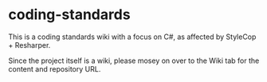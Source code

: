 coding-standards
================

This is a coding standards wiki with a focus on C#, as affected by StyleCop + Resharper.

Since the project itself is a wiki, please mosey on over to the Wiki tab for the content and repository URL.